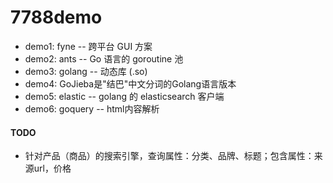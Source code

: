 # 7788demo

- demo1: fyne -- 跨平台 GUI 方案
- demo2: ants -- Go 语言的 goroutine 池
- demo3: golang -- 动态库 (.so)
- demo4: GoJieba是"结巴"中文分词的Golang语言版本
- demo5: elastic -- golang 的 elasticsearch 客户端
- demo6: goquery -- html内容解析


#### TODO 
- 针对产品（商品）的搜索引擎，查询属性：分类、品牌、标题；包含属性：来源url，价格